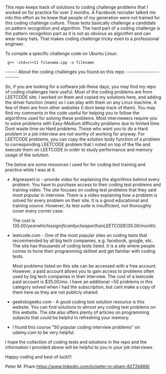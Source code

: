 
This repo keeps track of solutions to coding challenge problems that I worked on for practice for over 2 months. A Facebook recruiter talked me into this effort as he knew that people of my generation were not trained for this coding challenge culture. These tests basically challenge a candidate on pattern recognition and algorithm. The hard part of a coding challenge is the pattern recognition part as it is not as obvious as algorithm and can wear many hats. That makes coding challenge tricky even to a professional engineer.

To compile a specific challenge code on Ubuntu Linux:

     g++ -std=c++11 filename.cpp -o filename


------  About the coding challenges you found on this repo ------------------------

So, if you are looking for a software job these days, you may find my repo of coding challenges here useful. Most of the coding problems are from LEETCODE site. I worked on them and copied my solutions here, and adding the driver function (main) so I can play with them on any Linux machine. A few of them are from other websites (I dont keep track of them). You may find my comments in the code useful for helping you to follow the algorithms used for solving these problems. Most interviewers require you to solve problems with Easy-Medium difficulty problems due to limited time. Dont waste time on Hard problems. Those who want you to do a Hard problem in a job interview are not worthy of working for anyway. For LEETCODE problems, you can copy the solution body function of a problem to corresponding LEETCODE problem that I noted on top of the file and execute them on LEETCODE in order to study performance and memory usage of the solution.

The below are some resources I used for for coding test training and practice while I was at it.

- Algoexpert.io - provide video for explaining the algorithms behind every problem.
    You have to purchase access to their coding test problems and training video.
    The site focuses on coding test problems that they said most popular in interview.
    There is a video explaining how a problem is solved for every problem on their site.
    It is a good educational and training source. However, its test suite is insufficient,
    not thoroughly cover every corner case.

    The cost is $135.00/year which is significantly cheaper than LEETCODE ($35.00/month).

- leetcode.com - One of the most popular sites on coding tests that recommended by all big
    tech companies, e.g. facebook, google, etc.  The site has thousands of coding tests listed.
    It is  a site where people comes to hone their programming skillset and get familiar with 
    coding tests.

    Most problems listed on this site can be accessed with a free account. However, a paid account 
    allows you to gain access to problems often used by big tech companies in their interview.
    The cost of a leetcode paid account is $35.00/mo. I have an additional ~50 problems in this category 
    solved when I had the subscription, but cant make a copy of them here as they are not publicly shared.

- geekstogeeks.com - A good coding test solution resource is this website. You can find 
    solutions to almost any coding test problems on this website. The site also offers plenty 
    of articles on programming subjects that could be helpful in refreshing your memory.

- I found this course "50 popular coding interview problems" on udemy.com to be very helpful. 
  
  
I hope the collection of coding tests and solutions in the repo and the information I provided above will be helpful to you in your job interviews.

Happy coding and best of luck!!!

Peter M. Pham
https://www.linkedin.com/in/peter-m-pham-8272b669/




  

 




 



  






 




